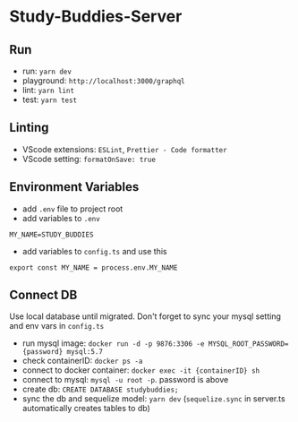 # Study-Buddies-Server

## Run

- run: `yarn dev`
- playground: `http://localhost:3000/graphql`
- lint: `yarn lint`
- test: `yarn test`

## Linting

- VScode extensions: `ESLint`, `Prettier - Code formatter`
- VScode setting: `formatOnSave: true`

## Environment Variables

- add `.env` file to project root
- add variables to `.env`

```
MY_NAME=STUDY_BUDDIES
```

- add variables to `config.ts` and use this

```
export const MY_NAME = process.env.MY_NAME
```

## Connect DB

Use local database until migrated.
Don't forget to sync your mysql setting and env vars in `config.ts`

- run mysql image: `docker run -d -p 9876:3306 -e MYSQL_ROOT_PASSWORD={password} mysql:5.7`
- check containerID: `docker ps -a`
- connect to docker container: `docker exec -it {containerID} sh`
- connect to mysql: `mysql -u root -p`. password is above
- create db: `CREATE DATABASE studybuddies;`
- sync the db and sequelize model: `yarn dev` (`sequelize.sync` in server.ts automatically creates tables to db)
